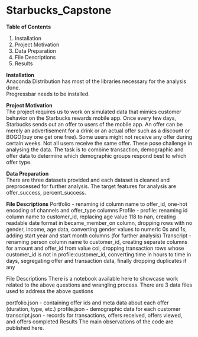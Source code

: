 # Starbucks_Capstone

**Table of Contents**
1. Installation<br>
2. Project Motivation<br>
3. Data Preparation<br>
4. File Descriptions<br>
5. Results<br>

**Installation**<br>
Anaconda Distribution has most of the libraries necessary for the analysis done.<br>
Progressbar needs to be installed. <br>


**Project Motivation**<br>
The project requires us to work on simulated data that mimics customer behavior on the Starbucks rewards mobile app. Once every few days, Starbucks sends out an offer to users of the mobile app. An offer can be merely an advertisement for a drink or an actual offer such as a discount or BOGO(buy one get one free). Some users might not receive any offer during certain weeks. Not all users receive the same offer. These pose challenge in analysing the data. The task is to combine transaction, demographic and offer data to determine which demographic groups respond best to which offer type.

**Data Preparation**<br>
There are three datasets provided and each dataset is cleaned and preprocessed for further analysis. The target features for analysis are offer_success, percent_success.

**File Descriptions**
Portfolio - renaming id column name to offer_id, one-hot encoding of channels and offer_type columns
Profile - profile: renaming id column name to customer_id, replacing age value 118 to nan, creating readable date format in became_member_on column, dropping rows with no gender, income, age data, converting gender values to numeric 0s and 1s, adding start year and start month columns (for further analysis)
Transcript - renaming person column name to customer_id, creating separate columns for amount and offer_id from value col, dropping transaction rows whose customer_id is not in profile:customer_id, converting time in hours to time in days, segregating offer and transaction data, finally dropping duplicates if any

File Descriptions
There is a notebook available here to showcase work related to the above questions and wrangling process. There are 3 data files used to address the above qustions

portfolio.json - containing offer ids and meta data about each offer (duration, type, etc.)
profile.json - demographic data for each customer
transcript.json - records for transactions, offers received, offers viewed, and offers completed
Results
The main observations of the code are published here.
